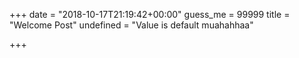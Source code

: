 +++
date = "2018-10-17T21:19:42+00:00"
guess_me = 99999
title = "Welcome Post"
undefined = "Value is default muahahhaa"

+++
